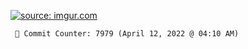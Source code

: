 <a href="https://imgur.com/lCVvgdK"><img src="https://i.imgur.com/lCVvgdK.jpg" title="source: imgur.com" /></a>

```
 📮 Commit Counter: 7979 (April 12, 2022 @ 04:10 AM)
```